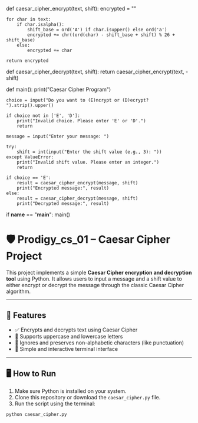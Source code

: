 def caesar_cipher_encrypt(text, shift):
    encrypted = ""
    
    for char in text:
        if char.isalpha():
            shift_base = ord('A') if char.isupper() else ord('a')
            encrypted += chr((ord(char) - shift_base + shift) % 26 + shift_base)
        else:
            encrypted += char
            
    return encrypted

def caesar_cipher_decrypt(text, shift):
    return caesar_cipher_encrypt(text, -shift)

def main():
    print("Caesar Cipher Program")
    
    choice = input("Do you want to (E)ncrypt or (D)ecrypt? ").strip().upper()
    
    if choice not in ['E', 'D']:
        print("Invalid choice. Please enter 'E' or 'D'.")
        return
    
    message = input("Enter your message: ")
    
    try:
        shift = int(input("Enter the shift value (e.g., 3): "))
    except ValueError:
        print("Invalid shift value. Please enter an integer.")
        return
    
    if choice == 'E':
        result = caesar_cipher_encrypt(message, shift)
        print("Encrypted message:", result)
    else:
        result = caesar_cipher_decrypt(message, shift)
        print("Decrypted message:", result)

if __name__ == "__main__":
    main()

# 🛡️ Prodigy_cs_01 – Caesar Cipher Project

This project implements a simple **Caesar Cipher encryption and decryption tool** using Python. It allows users to input a message and a shift value to either encrypt or decrypt the message through the classic Caesar Cipher algorithm.

---

## 🔑 Features

- ✅ Encrypts and decrypts text using Caesar Cipher
- 🔡 Supports uppercase and lowercase letters
- 🚫 Ignores and preserves non-alphabetic characters (like punctuation)
- 🎯 Simple and interactive terminal interface

---

## 🖥️ How to Run

1. Make sure Python is installed on your system.
2. Clone this repository or download the `caesar_cipher.py` file.
3. Run the script using the terminal:

```bash
python caesar_cipher.py
